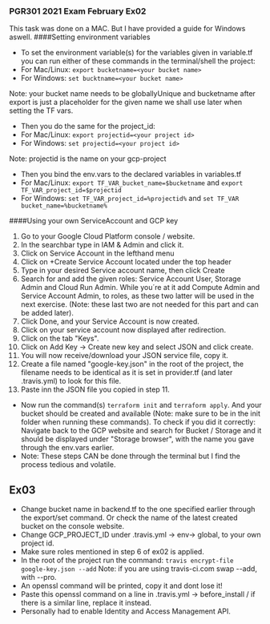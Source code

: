 ### PGR301 2021 Exam February Ex02
This task was done on a MAC. But I have provided a guide for Windows aswell.
####Setting environment variables
* To set the environment variable(s) for the variables given in variable.tf you can run either of these commands in the terminal/shell the project:
* For Mac/Linux: ```export bucketname=<your bucket name>```
* For Windows: ````set bucktname=<your bucket name>````


Note: your bucket name needs to be globallyUnique and bucketname after export is just a placeholder for the given name we shall use later when setting the TF vars.
* Then you do the same for the project_id:
* For Mac/Linux: ```export projectid=<your project id>```
* For Windows: ```set projectid=<your project id>```

Note: projectid is the name on your gcp-project

* Then you bind the env.vars to the declared variables in variables.tf
* For Mac/Linux: ```export TF_VAR_bucket_name=$bucketname``` and ```export TF_VAR_project_id=$projectid```
* For Windows: ```set TF_VAR_project_id=%projectid%``` and ```set TF_VAR bucket_name=%bucketname%```

####Using your own ServiceAccount and GCP key
1. Go to your Google Cloud Platform console / website.
2. In the searchbar type in IAM & Admin and click it.
3. Click on Service Account in the lefthand menu
4. Click on +Create Service Account located under the top header
5. Type in your desired Service account name, then click Create
6. Search for and add the given roles: Service Account User, Storage Admin and Cloud Run Admin. While you´re at it add Compute Admin and Service Account Admin, to roles, as these two latter will be used in the next exercise. (Note: these last two are not needed for this part and can be added later).
7. Click Done, and your Service Account is now created.
8. Click on your service account now displayed after redirection.
9. Click on the tab "Keys".
10. Click on Add Key -> Create new key and select JSON and click create.
11. You will now receive/download your JSON service file, copy it.
12. Create a file named "google-key.json" in the root of the project, the filename needs to be identical as it is set in provider.tf (and later .travis.yml) to look for this file.
13. Paste inn the JSON file you copied in step 11.
* Now run the command(s) ```terraform init``` and ```terraform apply```. And your bucket should be created and available (Note: make sure to be in the init folder when running these commands). To check if you did it correctly: Navigate back to the GCP website and search for Bucket / Storage and it should be displayed under "Storage browser", with the name you gave through the env.vars earlier.
* Note: These steps CAN be done through the terminal but I find the process tedious and volatile.
## Ex03
* Change bucket name in backend.tf to the one specified earlier through the export/set command. Or check the name of the latest created bucket on the console website.
* Change GCP_PROJECT_ID under .travis.yml -> env-> global, to your own project id.
* Make sure roles mentioned in step 6 of ex02 is applied.
* In the root of the project run the command: `````travis encrypt-file google-key.json --add````` Note: if you are using travis-ci.com swap --add, with --pro.
* An openssl command will be printed, copy it and dont lose it!
* Paste this openssl command on a line in .travis.yml -> before_install / if there is a similar line, replace it instead.
* Personally had to enable Identity and Access Management API.